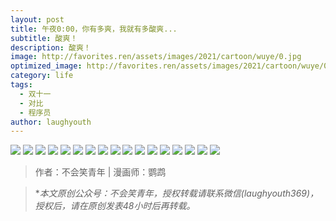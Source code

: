 ```yaml
---
layout: post
title: 午夜0:00，你有多爽，我就有多酸爽...
subtitle: 酸爽！
description: 酸爽！
image: http://favorites.ren/assets/images/2021/cartoon/wuye/0.jpg
optimized_image: http://favorites.ren/assets/images/2021/cartoon/wuye/0.jpg
category: life
tags:
  - 双十一
  - 对比
  - 程序员
author: laughyouth
---
```



![](http://favorites.ren/assets/images/2021/cartoon/sixing/640.jpg)
![](http://favorites.ren/assets/images/2021/cartoon/sixing/640-1.jpg)
![](http://favorites.ren/assets/images/2021/cartoon/sixing/640-2.jpg)
![](http://favorites.ren/assets/images/2021/cartoon/sixing/640-3.jpg)
![](http://favorites.ren/assets/images/2021/cartoon/sixing/640-4.jpg)
![](http://favorites.ren/assets/images/2021/cartoon/sixing/640-5.jpg)
![](http://favorites.ren/assets/images/2021/cartoon/sixing/640-6.jpg)
![](http://favorites.ren/assets/images/2021/cartoon/sixing/640-7.jpg)
![](http://favorites.ren/assets/images/2021/cartoon/sixing/640-8.jpg)
![](http://favorites.ren/assets/images/2021/cartoon/sixing/640-9.jpg)
![](http://favorites.ren/assets/images/2021/cartoon/sixing/640-10.jpg)
![](http://favorites.ren/assets/images/2021/cartoon/sixing/640-11.jpg)
![](http://favorites.ren/assets/images/2021/cartoon/sixing/640-12.jpg)
![](http://favorites.ren/assets/images/2021/cartoon/sixing/640-13.jpg)
![](http://favorites.ren/assets/images/2021/cartoon/sixing/640-14.jpg)
![](http://favorites.ren/assets/images/2021/cartoon/sixing/640-15.jpg)
![](http://favorites.ren/assets/images/2021/cartoon/sixing/640-16.jpg)



>作者：不会笑青年 | 漫画师：鹦鹉

>**本文原创公众号：不会笑青年，授权转载请联系微信(laughyouth369)，授权后，请在原创发表48小时后再转载。*
